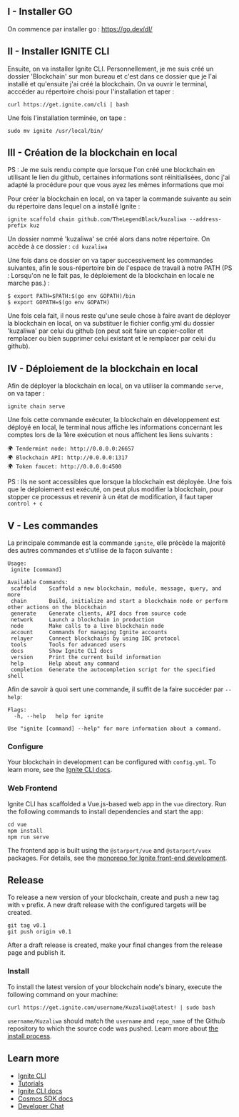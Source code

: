 ## I - Installer GO
On commence par installer go :
https://go.dev/dl/

## II - Installer IGNITE CLI
Ensuite, on va installer Ignite CLI.
Personnellement, je me suis créé un dossier 'Blockchain' sur mon bureau et c'est dans ce dossier que je l'ai installé et qu'ensuite j'ai créé la blockchain.
On va ouvrir le terminal, acccéder au répertoire choisi pour l'installation et taper :
```
curl https://get.ignite.com/cli | bash
```
Une fois l'installation terminée, on tape :
```
sudo mv ignite /usr/local/bin/
```
## III - Création de la blockchain en local
 PS : Je me suis rendu compte que lorsque l'on créé une blockchain en utilisant le lien du github, certaines informations sont réinitialisées, donc j'ai adapté la procédure pour que vous ayez les mêmes informations que moi
 
 Pour créer la blockchain en local, on va taper la commande suivante au sein du répertoire dans lequel on a installé Ignite :
 ```
ignite scaffold chain github.com/TheLegendBlack/kuzaliwa --address-prefix kuz
```
 Un dossier nommé 'kuzaliwa' se créé alors dans notre répertoire. On accède à ce dossier : `cd kuzaliwa`
 
 Une fois dans ce dossier on va taper successivement les commandes suivantes, afin le sous-répertoire bin de l'espace de travail à notre PATH (PS : Lorsqu'on ne le fait pas, le déploiement de la blockchain en locale ne marche pas.) :
 ```
$ export PATH=$PATH:$(go env GOPATH)/bin
$ export GOPATH=$(go env GOPATH)
```
Une fois cela fait, il nous reste qu'une seule chose à faire avant de déployer la blockchain en local, on va substituer le fichier config.yml du dossier 'kuzaliwa' par celui du github (on peut soit faire un copier-coller  et remplacer ou bien supprimer celui existant et le remplacer par celui du github).

## IV - Déploiement de la blockchain en local
 
Afin de déployer la blockchain en local, on va utiliser la commande `serve`, on va taper :
 ```
ignite chain serve
```
Une fois cette commande exécuter, la blockchain en développement est déployé en local, le terminal nous affiche les informations concernant les comptes lors de la 1ère exécution et nous affichent les liens suivants : 
```
🌍 Tendermint node: http://0.0.0.0:26657
🌍 Blockchain API: http://0.0.0.0:1317
🌍 Token faucet: http://0.0.0.0:4500
```
PS : Ils ne sont accessibles que lorsque la blockchain est déployée.
Une fois que le déploiement est exécuté, on peut plus modifier la blockchain, pour stopper ce processus et revenir à un état de modification, il faut taper `control + c` 

## V - Les commandes
 La principale commande est la commande `ignite`, elle précède la majorité des autres commandes et s'utilise de la façon suivante :
 ```
Usage:
  ignite [command]

Available Commands:
  scaffold    Scaffold a new blockchain, module, message, query, and more
  chain       Build, initialize and start a blockchain node or perform other actions on the blockchain
  generate    Generate clients, API docs from source code
  network     Launch a blockchain in production
  node        Make calls to a live blockchain node
  account     Commands for managing Ignite accounts
  relayer     Connect blockchains by using IBC protocol
  tools       Tools for advanced users
  docs        Show Ignite CLI docs
  version     Print the current build information
  help        Help about any command
  completion  Generate the autocompletion script for the specified shell
```
Afin de savoir à quoi sert une commande, il suffit de la faire succéder par `--help`:
```
Flags:
  -h, --help   help for ignite

Use "ignite [command] --help" for more information about a command.
```

### Configure

Your blockchain in development can be configured with `config.yml`. To learn more, see the [Ignite CLI docs](https://docs.ignite.com).

### Web Frontend

Ignite CLI has scaffolded a Vue.js-based web app in the `vue` directory. Run the following commands to install dependencies and start the app:

```
cd vue
npm install
npm run serve
```

The frontend app is built using the `@starport/vue` and `@starport/vuex` packages. For details, see the [monorepo for Ignite front-end development](https://github.com/ignite/web).

## Release
To release a new version of your blockchain, create and push a new tag with `v` prefix. A new draft release with the configured targets will be created.

```
git tag v0.1
git push origin v0.1
```

After a draft release is created, make your final changes from the release page and publish it.

### Install
To install the latest version of your blockchain node's binary, execute the following command on your machine:

```
curl https://get.ignite.com/username/Kuzaliwa@latest! | sudo bash
```
`username/Kuzaliwa` should match the `username` and `repo_name` of the Github repository to which the source code was pushed. Learn more about [the install process](https://github.com/allinbits/starport-installer).

## Learn more

- [Ignite CLI](https://ignite.com/cli)
- [Tutorials](https://docs.ignite.com/guide)
- [Ignite CLI docs](https://docs.ignite.com)
- [Cosmos SDK docs](https://docs.cosmos.network)
- [Developer Chat](https://discord.gg/ignite)
